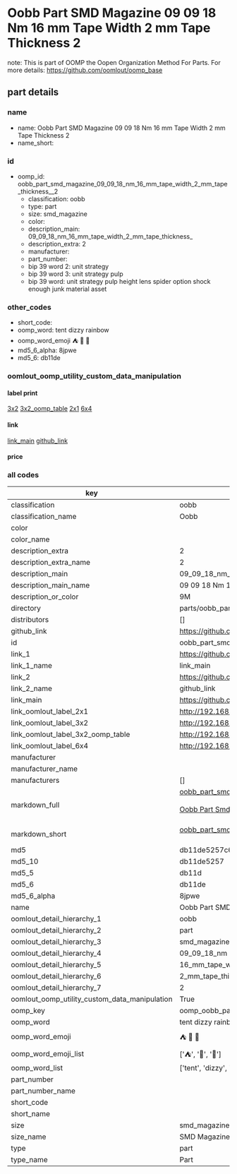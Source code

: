 # Oobb Part SMD Magazine 09 09 18 Nm 16 mm Tape Width 2 mm Tape Thickness  2  

note: This is part of OOMP the Oopen Organization Method For Parts. For more details: https://github.com/oomlout/oomp_base

##  part details





### name
* name: Oobb Part SMD Magazine 09 09 18 Nm 16 mm Tape Width 2 mm Tape Thickness  2
* name_short: 
### id
* oomp_id: oobb_part_smd_magazine_09_09_18_nm_16_mm_tape_width_2_mm_tape_thickness__2
  * classification: oobb
  * type: part
  * size: smd_magazine
  * color: 
  * description_main: 09_09_18_nm_16_mm_tape_width_2_mm_tape_thickness_
  * description_extra: 2
  * manufacturer: 
  * part_number: 
  * bip 39 word 2: unit strategy
  * bip 39 word 3: unit strategy pulp
  * bip 39 word: unit strategy pulp height lens spider option shock enough junk material asset

### other_codes
* short_code: 
* oomp_word: tent dizzy rainbow
* oomp_word_emoji :tent: :dizzy: :rainbow:
* md5_6_alpha: 8jpwe
* md5_6: db11de






### oomlout_oomp_utility_custom_data_manipulation
#### label print
[3x2](http://192.168.1.245:1112/?label=oomp%208jpwe)
[3x2_oomp_table](http://192.168.1.107:1112/?label=oomp%208jpwe)
[2x1](http://192.168.1.242:1112/?label=oomp%208jpwe)
[6x4](http://192.168.1.55:1112/?label=oomp%208jpwe)    

#### link

[link_main](https://github.com/oomlout/oomlout_oomp_current_version_messy/tree/main/parts/oobb_part_smd_magazine_09_09_18_nm_16_mm_tape_width_2_mm_tape_thickness__2) [github_link](https://github.com/oomlout/oomlout_oomp_part_src/tree/main/parts/oobb_part_smd_magazine_09_09_18_nm_16_mm_tape_width_2_mm_tape_thickness__2)                             

#### price







### all codes 
| key | value |  
| --- | --- |  
| classification | oobb |  
| classification_name | Oobb |  
| color |  |  
| color_name |  |  
| description_extra | 2 |  
| description_extra_name | 2 |  
| description_main | 09_09_18_nm_16_mm_tape_width_2_mm_tape_thickness_ |  
| description_main_name | 09 09 18 Nm 16 mm Tape Width 2 mm Tape Thickness  |  
| description_or_color | 9M |  
| directory | parts/oobb_part_smd_magazine_09_09_18_nm_16_mm_tape_width_2_mm_tape_thickness__2 |  
| distributors | [] |  
| github_link | https://github.com/oomlout/oomlout_oomp_part_src/tree/main/parts/oobb_part_smd_magazine_09_09_18_nm_16_mm_tape_width_2_mm_tape_thickness__2 |  
| id | oobb_part_smd_magazine_09_09_18_nm_16_mm_tape_width_2_mm_tape_thickness__2 |  
| link_1 | https://github.com/oomlout/oomlout_oomp_current_version_messy/tree/main/parts/oobb_part_smd_magazine_09_09_18_nm_16_mm_tape_width_2_mm_tape_thickness__2 |  
| link_1_name | link_main |  
| link_2 | https://github.com/oomlout/oomlout_oomp_part_src/tree/main/parts/oobb_part_smd_magazine_09_09_18_nm_16_mm_tape_width_2_mm_tape_thickness__2 |  
| link_2_name | github_link |  
| link_main | https://github.com/oomlout/oomlout_oomp_current_version_messy/tree/main/parts/oobb_part_smd_magazine_09_09_18_nm_16_mm_tape_width_2_mm_tape_thickness__2 |  
| link_oomlout_label_2x1 | http://192.168.1.242:1112/?label=oomp%208jpwe |  
| link_oomlout_label_3x2 | http://192.168.1.245:1112/?label=oomp%208jpwe |  
| link_oomlout_label_3x2_oomp_table | http://192.168.1.107:1112/?label=oomp%208jpwe |  
| link_oomlout_label_6x4 | http://192.168.1.55:1112/?label=oomp%208jpwe |  
| manufacturer |  |  
| manufacturer_name |  |  
| manufacturers | [] |  
| markdown_full | [oobb_part_smd_magazine_09_09_18_nm_16_mm_tape_width_2_mm_tape_thickness__2](https://github.com/oomlout/oomlout_oomp_current_version_messy/tree/main/parts/oobb_part_smd_magazine_09_09_18_nm_16_mm_tape_width_2_mm_tape_thickness__2)<br>[](https://github.com/oomlout/oomlout_oomp_current_version_messy/tree/main/parts/oobb_part_smd_magazine_09_09_18_nm_16_mm_tape_width_2_mm_tape_thickness__2)<br>[Oobb Part Smd Magazine 09 09 18 Nm 16 Mm Tape Width 2 Mm Tape Thickness  2](https://github.com/oomlout/oomlout_oomp_current_version_messy/tree/main/parts/oobb_part_smd_magazine_09_09_18_nm_16_mm_tape_width_2_mm_tape_thickness__2)<br><br> |  
| markdown_short | [oobb_part_smd_magazine_09_09_18_nm_16_mm_tape_width_2_mm_tape_thickness__2](https://github.com/oomlout/oomlout_oomp_current_version_messy/tree/main/parts/oobb_part_smd_magazine_09_09_18_nm_16_mm_tape_width_2_mm_tape_thickness__2)<br><br> |  
| md5 | db11de5257c6537746c016ab5af5b76d |  
| md5_10 | db11de5257 |  
| md5_5 | db11d |  
| md5_6 | db11de |  
| md5_6_alpha | 8jpwe |  
| name | Oobb Part SMD Magazine 09 09 18 Nm 16 mm Tape Width 2 mm Tape Thickness  2 |  
| oomlout_detail_hierarchy_1 | oobb |  
| oomlout_detail_hierarchy_2 | part |  
| oomlout_detail_hierarchy_3 | smd_magazine |  
| oomlout_detail_hierarchy_4 | 09_09_18_nm |  
| oomlout_detail_hierarchy_5 | 16_mm_tape_width |  
| oomlout_detail_hierarchy_6 | 2_mm_tape_thickness_ |  
| oomlout_detail_hierarchy_7 | 2 |  
| oomlout_oomp_utility_custom_data_manipulation | True |  
| oomp_key | oomp_oobb_part_smd_magazine_09_09_18_nm_16_mm_tape_width_2_mm_tape_thickness__2 |  
| oomp_word | tent dizzy rainbow |  
| oomp_word_emoji | :tent: :dizzy: :rainbow: |  
| oomp_word_emoji_list | [':tent:', ':dizzy:', ':rainbow:'] |  
| oomp_word_list | ['tent', 'dizzy', 'rainbow'] |  
| part_number |  |  
| part_number_name |  |  
| short_code |  |  
| short_name |  |  
| size | smd_magazine |  
| size_name | SMD Magazine |  
| type | part |  
| type_name | Part |  
